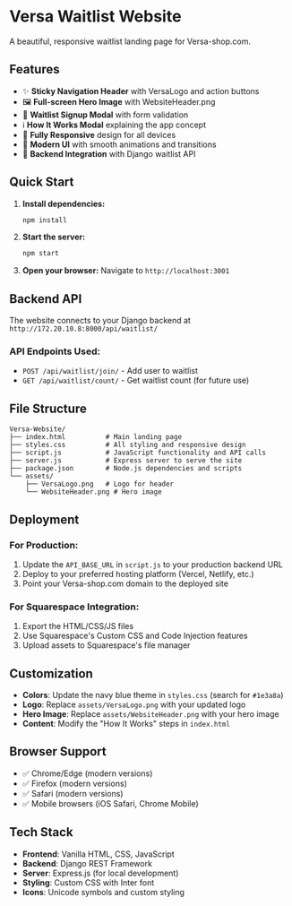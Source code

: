 # Versa Waitlist Website

A beautiful, responsive waitlist landing page for Versa-shop.com.

## Features

- ✨ **Sticky Navigation Header** with VersaLogo and action buttons
- 🖼️ **Full-screen Hero Image** with WebsiteHeader.png
- 📝 **Waitlist Signup Modal** with form validation
- ℹ️ **How It Works Modal** explaining the app concept
- 📱 **Fully Responsive** design for all devices
- 🎨 **Modern UI** with smooth animations and transitions
- 🔗 **Backend Integration** with Django waitlist API

## Quick Start

1. **Install dependencies:**

   ```bash
   npm install
   ```

2. **Start the server:**

   ```bash
   npm start
   ```

3. **Open your browser:**
   Navigate to `http://localhost:3001`

## Backend API

The website connects to your Django backend at `http://172.20.10.8:8000/api/waitlist/`

### API Endpoints Used:

- `POST /api/waitlist/join/` - Add user to waitlist
- `GET /api/waitlist/count/` - Get waitlist count (for future use)

## File Structure

```
Versa-Website/
├── index.html          # Main landing page
├── styles.css          # All styling and responsive design
├── script.js           # JavaScript functionality and API calls
├── server.js           # Express server to serve the site
├── package.json        # Node.js dependencies and scripts
└── assets/
    ├── VersaLogo.png   # Logo for header
    └── WebsiteHeader.png # Hero image
```

## Deployment

### For Production:

1. Update the `API_BASE_URL` in `script.js` to your production backend URL
2. Deploy to your preferred hosting platform (Vercel, Netlify, etc.)
3. Point your Versa-shop.com domain to the deployed site

### For Squarespace Integration:

1. Export the HTML/CSS/JS files
2. Use Squarespace's Custom CSS and Code Injection features
3. Upload assets to Squarespace's file manager

## Customization

- **Colors**: Update the navy blue theme in `styles.css` (search for `#1e3a8a`)
- **Logo**: Replace `assets/VersaLogo.png` with your updated logo
- **Hero Image**: Replace `assets/WebsiteHeader.png` with your hero image
- **Content**: Modify the "How It Works" steps in `index.html`

## Browser Support

- ✅ Chrome/Edge (modern versions)
- ✅ Firefox (modern versions)
- ✅ Safari (modern versions)
- ✅ Mobile browsers (iOS Safari, Chrome Mobile)

## Tech Stack

- **Frontend**: Vanilla HTML, CSS, JavaScript
- **Backend**: Django REST Framework
- **Server**: Express.js (for local development)
- **Styling**: Custom CSS with Inter font
- **Icons**: Unicode symbols and custom styling













